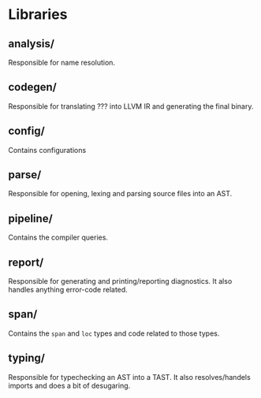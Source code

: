 # Libraries

## analysis/

Responsible for name resolution.

## codegen/

Responsible for translating ??? into LLVM IR and generating the final binary.

## config/

Contains configurations

## parse/

Responsible for opening, lexing and parsing source files into an AST.

## pipeline/

Contains the compiler queries.

## report/

Responsible for generating and printing/reporting diagnostics.
It also handles anything error-code related.

## span/

Contains the `span` and `loc` types and code related to those types.

## typing/

Responsible for typechecking an AST into a TAST.
It also resolves/handels imports and does a bit of desugaring.

